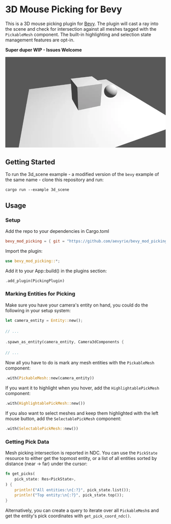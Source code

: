 # 3D Mouse Picking for Bevy

This is a 3D mouse picking plugin for [Bevy](https://github.com/bevyengine/bevy). The plugin will cast a ray into the scene and check for intersection against all meshes tagged with the `PickableMesh` component. The built-in highlighting and selection state management features are opt-in.

**Super duper WIP - Issues Welcome**

![Picking demo](docs/demo.webp)

## Getting Started

To run the 3d_scene example - a modified version of the `bevy` example of the same name - clone this repository and run:
```console
cargo run --example 3d_scene
```

## Usage

### Setup

Add the repo to your dependencies in Cargo.toml

```toml
bevy_mod_picking = { git = "https://github.com/aevyrie/bevy_mod_picking", branch = "master" }
```

Import the plugin:

```rust
use bevy_mod_picking::*;
```

Add it to your App::build() in the plugins section:

```rust
.add_plugin(PickingPlugin)
```

### Marking Entities for Picking

Make sure you have your camera's entity on hand, you could do the following in your setup system:

```rust
let camera_entity = Entity::new();

// ...

.spawn_as_entity(camera_entity, Camera3dComponents {

// ...
```

Now all you have to do is mark any mesh entities with the `PickableMesh` component:

```rust
.with(PickableMesh::new(camera_entity))
```

If you want it to highlight when you hover, add the `HighlightablePickMesh` component:

```rust
.with(HighlightablePickMesh::new())
```

If you also want to select meshes and keep them highlighted with the left mouse button, add the `SelectablePickMesh` component:

```rust
.with(SelectablePickMesh::new())
```

### Getting Pick Data

Mesh picking intersection is reported in NDC. You can use the `PickState` resource to either get the topmost entity, or a list of all entities sorted by distance (near -> far) under the cursor:

```rust
fn get_picks(
    pick_state: Res<PickState>,
) {
    println!("All entities:\n{:?}", pick_state.list());
    println!("Top entity:\n{:?}", pick_state.top());
}
```

Alternatively, you can create a query to iterate over all `PickableMesh`s and get the entity's pick coordinates with `get_pick_coord_ndc()`.
